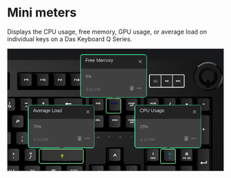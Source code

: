 # Mini meters

Displays the CPU usage, free memory, GPU usage, or average load on individual keys on a Das Keyboard Q Series.

![Mini meters on a Das Keyboard Q](assets/image.png "Mini meters applet")
